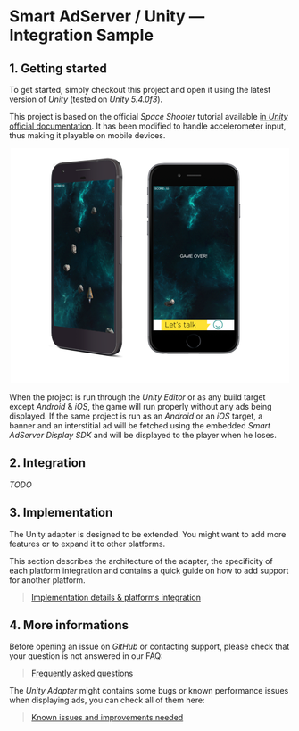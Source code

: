 # Smart AdServer / Unity — Integration Sample

## 1. Getting started

To get started, simply checkout this project and open it using the latest version of _Unity_ (tested on *Unity 5.4.0f3*).

This project is based on the official _Space Shooter_ tutorial available [in _Unity_ official documentation](https://unity3d.com/learn/tutorials/projects/space-shooter-tutorial). It has been modified to handle accelerometer input, thus making it playable on mobile devices.

<p align="center">
  <img src="Images/devices.png" alt="Android & iOS running the sample"/>
</p>

When the project is run through the _Unity Editor_ or as any build target except _Android_ & _iOS_, the game will run properly without any ads being displayed. If the same project is run as an _Android_ or an _iOS_ target, a banner and an interstitial ad will be fetched using the embedded _Smart AdServer Display SDK_ and will be displayed to the player when he loses.

## 2. Integration

_TODO_

## 3. Implementation

The Unity adapter is designed to be extended. You might want to add more features or to expand it to other platforms.

This section describes the architecture of the adapter, the specificity of each platform integration and contains a quick guide on how to add support for another platform.

> [Implementation details & platforms integration](implementation.md)

## 4. More informations

Before opening an issue on _GitHub_ or contacting support, please check that your question is not answered in our FAQ:

> [Frequently asked questions](faq.md)

The _Unity Adapter_ might contains some bugs or known performance issues when displaying ads, you can check all of them here:

> [Known issues and improvements needed](known_issues.md)
